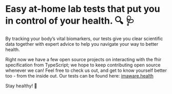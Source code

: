 
# Easy at-home lab tests that put you in control of your health. 🔍 🩺

By tracking your body’s vital biomarkers, our tests give you clear scientific data together with expert advice to help you navigate your way to better health.

Right now we have a few open source projects on interacting with the fhir specification from TypeScript; we hope to keep contributing open source whenever we can! Feel free to check us out, and get to know yourself better too - from the inside out. Our tests can be found here: [imaware.health](https://imaware.health)

Stay healthy! 👏
